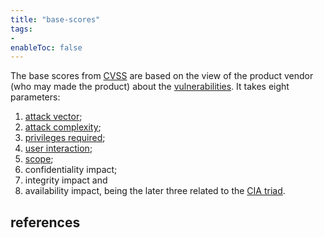 ```yaml
---
title: "base-scores"
tags:
- 
enableToc: false
---
```


The base scores from [CVSS](notes/cvss.md) are based on the view of the product vendor (who may made the product) about the [vulnerabilities](notes/vulnerability.md). It takes eight parameters:
1. [attack vector](notes/attack-vector.md);
1. [attack complexity](notes/attack-complexity.md);
1. [privileges required](notes/system-privileges.md);
1. [user interaction](notes/user-interaction.md);
1. [scope](notes/attack-scope.md);
1. confidentiality impact;
1. integrity impact and
1. availability impact,
being the later three related to the [CIA triad](notes/cia-triad.md).

## references
